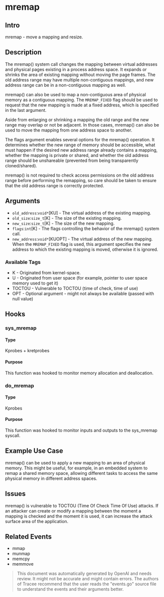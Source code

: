 
# mremap

## Intro
mremap - move a mapping and resize.

## Description
The mremap() system call changes the mapping between virtual addresses and physical pages existing in a process address space. It expands or shrinks the area of existing mapping without moving the page frames. The old address range may have multiple non-contiguous mappings, and new address range can be in a non-contiguous mapping as well.

mremap() can also be used to map a non-contiguous area of physical memory as a contiguous mapping. The `MREMAP_FIXED` flag should be used to request that the new mapping is made at a fixed address, which is specified in the last argument.

Aside from enlarging or shrinking a mapping the old range and the new range may overlap or not be adjacent. In those cases, mremap() can also be used to move the mapping from one address space to another.

The flags argument enables several options for the mremap() operation. It determines whether the new range of memory should be accessible, what must happen if the desired new address range already contains a mapping, whether the mapping is private or shared, and whether the old address range should be unshareable (prevented from being transparently cloned/shared). 

mremap() is not required to check access permissions on the old address range before performing the remapping, so care should be taken to ensure that the old address range is correctly protected.

## Arguments
* `old_address`:`void*`[KU] - The virtual address of the existing mapping.
* `old_size`:`size_t`[K] - The size of the existing mapping.
* `new_size`:`size_t`[K] - The size of the new mapping.
* `flags`:`int`[K] - The flags controlling the behavior of the mremap() system call.
* `new_address`:`void*`[KUOPT] - The virtual address of the new mapping. When the `MREMAP_FIXED` flag is used, this argument specifies the new address to which the existing mapping is moved, otherwise it is ignored.

### Available Tags
* K - Originated from kernel-space.
* U - Originated from user space (for example, pointer to user space memory used to get it)
* TOCTOU - Vulnerable to TOCTOU (time of check, time of use)
* OPT - Optional argument - might not always be available (passed with null value)

## Hooks
### sys_mremap
#### Type 
Kprobes + kretprobes
#### Purpose
This function was hooked to monitor memory allocation and deallocation.

### do_mremap
#### Type 
Kprobes
#### Purpose
This function was hooked to monitor inputs and outputs to the sys_mremap syscall.

## Example Use Case
mremap() can be used to apply a new mapping to an area of physical memory. This might be useful, for example, in an embedded system to remap a shared memory space, allowing different tasks to access the same physical memory in different address spaces.

## Issues
mremap() is vulnerable to TOCTOU (Time Of Check Time Of Use) attacks. If an attacker can create or modify a mapping between the moment a mapping is checked and the moment it is used, it can increase the attack surface area of the application.

## Related Events
* mmap
* munmap
* memcpy
* memmove

> This document was automatically generated by OpenAI and needs review. It might
> not be accurate and might contain errors. The authors of Tracee recommend that
> the user reads the "events.go" source file to understand the events and their
> arguments better.

